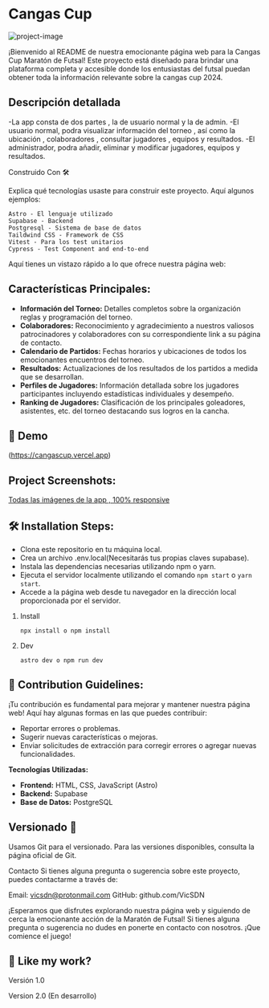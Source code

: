 # Cangas Cup

![project-image](https://socialify.git.ci/VicSDN/Cangas-Cup-Maraton/image?language=1&amp;owner=1&amp;name=1&amp;stargazers=1&amp;theme=Light)

¡Bienvenido al README de nuestra emocionante página web para la Cangas Cup Maratón de Futsal! Este proyecto está diseñado para brindar una plataforma completa y accesible donde los entusiastas del futsal puedan obtener toda la información relevante sobre la cangas cup 2024.

## Descripción detallada
-La app consta de dos partes , la de usuario normal y la de admin. 
-El usuario normal, podra visualizar información del torneo , así como la ubicación , colaboradores , consultar jugadores , equipos  y resultados.
-El administrador, podra añadir, eliminar y modificar jugadores, equipos y resultados.

Construido Con 🛠️

Explica qué tecnologías usaste para construir este proyecto. Aquí algunos ejemplos:

    Astro - El lenguaje utilizado
    Supabase - Backend
    Postgresql - Sistema de base de datos
    Taildwind CSS - Framework de CSS
    Vitest - Para los test unitarios
    Cypress - Test Component and end-to-end


Aquí tienes un vistazo rápido a lo que ofrece nuestra página web:

## Características Principales:
- **Información del Torneo:** Detalles completos sobre la organización reglas y programación del torneo.
- **Colaboradores:** Reconocimiento y agradecimiento a nuestros valiosos patrocinadores y colaboradores con su correspondiente link a su página de contacto.
- **Calendario de Partidos:** Fechas horarios y ubicaciones de todos los emocionantes encuentros del torneo.
- **Resultados:** Actualizaciones de los resultados de los partidos a medida que se desarrollan.
- **Perfiles de Jugadores:** Información detallada sobre los jugadores participantes incluyendo estadísticas individuales y desempeño.
- **Ranking de Jugadores:** Clasificación de los principales goleadores, asistentes, etc. del torneo destacando sus logros en la cancha.

## 🚀 Demo
(https://cangascup.vercel.app)

## Project Screenshots:

[Todas las imágenes de la app , 100% responsive](https://github.com/VicSDN/Cangas-Cup-Maraton/issues/1#issue-2326671231)

## 🛠️ Installation Steps:
- Clona este repositorio en tu máquina local.
- Crea un archivo .env.local(Necesitarás tus propias claves supabase).
- Instala las dependencias necesarias utilizando npm o yarn.
- Ejecuta el servidor localmente utilizando el comando `npm start` o `yarn start`.
- Accede a la página web desde tu navegador en la dirección local proporcionada por el servidor.
1. Install
    ```
    npx install o npm install
    ```

2. Dev
    ```
    astro dev o npm run dev
    ```

## 🍰 Contribution Guidelines:

¡Tu contribución es fundamental para mejorar y mantener nuestra página web! Aquí hay algunas formas en las que puedes contribuir:
- Reportar errores o problemas.
- Sugerir nuevas características o mejoras.
- Enviar solicitudes de extracción para corregir errores o agregar nuevas funcionalidades.

**Tecnologías Utilizadas:**
- **Frontend:** HTML, CSS, JavaScript (Astro)
- **Backend:** Supabase
- **Base de Datos:** PostgreSQL

## Versionado 📌
Usamos Git para el versionado. Para las versiones disponibles, consulta la página oficial de Git.

Contacto
Si tienes alguna pregunta o sugerencia sobre este proyecto, puedes contactarme a través de:

Email: vicsdn@protonmail.com
GitHub: github.com/VicSDN

¡Esperamos que disfrutes explorando nuestra página web y siguiendo de cerca la emocionante acción de la Maratón de Futsal! Si tienes alguna pregunta o sugerencia no dudes en ponerte en contacto con nosotros. ¡Que comience el juego! 

## 💖 Like my work?

Versión 1.0

Version 2.0 (En desarrollo)
